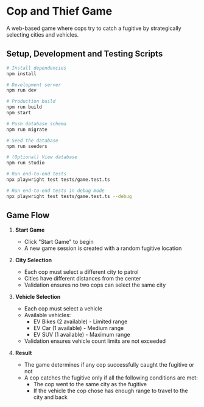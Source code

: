 # Cop and Thief Game

A web-based game where cops try to catch a fugitive by strategically selecting cities and vehicles.

## Setup, Development and Testing Scripts

```bash
# Install dependencies
npm install

# Development server
npm run dev

# Production build
npm run build
npm start

# Push database schema
npm run migrate

# Seed the database
npm run seeders

# (Optional) View database
npm run studio

# Run end-to-end tests
npx playwright test tests/game.test.ts

# Run end-to-end tests in debug mode
npx playwright test tests/game.test.ts --debug
```

## Game Flow

1. **Start Game**
   - Click "Start Game" to begin
   - A new game session is created with a random fugitive location

2. **City Selection**
   - Each cop must select a different city to patrol
   - Cities have different distances from the center
   - Validation ensures no two cops can select the same city

3. **Vehicle Selection**
   - Each cop must select a vehicle
   - Available vehicles:
     - EV Bikes (2 available) - Limited range
     - EV Car (1 available) - Medium range
     - EV SUV (1 available) - Maximum range
   - Validation ensures vehicle count limits are not exceeded

4. **Result**
   - The game determines if any cop successfully caught the fugitive or not
   - A cop catches the fugitive only if all the following conditions are met:
     - The cop went to the same city as the fugitive
     - If the vehicle the cop chose has enough range to travel to the city and back